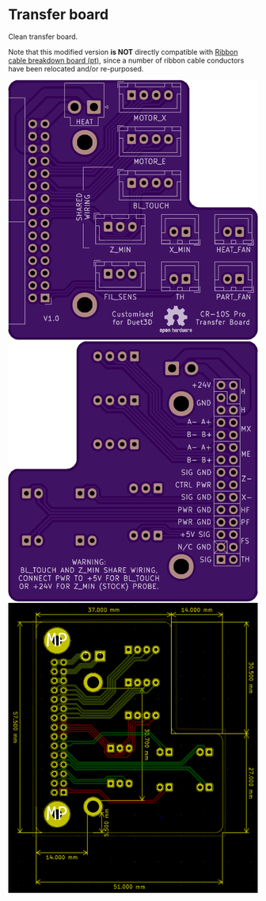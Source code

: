 # Transfer board
Clean transfer board.

Note that this modified version **is NOT** directly compatible with [Ribbon cable breakdown board (pt)](../RibbonCable_MB_BreakdownBoard_pt/), since a number of ribbon cable conductors have been relocated and/or re-purposed.

![Top](images/top.png)
![Bottom](images/bottom.png)
![Size](images/size.png)